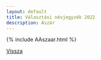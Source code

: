 ```yaml
---
layout: default
title: Választási névjegyzék 2022
description: Ászár
---
```


{% include AAszaar.html %}

[Vissza](./)